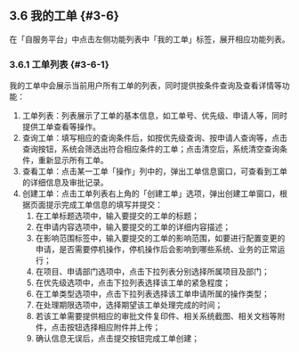 ## 3.6 我的工单 {#3-6}

在「自服务平台」中点击左侧功能列表中「我的工单」标签，展开相应功能列表。

### 3.6.1 工单列表 {#3-6-1}

我的工单中会展示当前用户所有工单的列表，同时提供按条件查询及查看详情等功能：

1.  工单列表：列表展示了工单的基本信息，如工单号、优先级、申请人等，同时提供工单查看等操作。
2.  查询工单：填写相应的查询条件后，如按优先级查询、按申请人查询等，点击查询按钮，系统会筛选出符合相应条件的工单；点击清空后，系统清空查询条件，重新显示所有工单。
3.  查看工单：点击某一工单「操作」列中的，弹出工单信息窗口，可查看到工单的详细信息及审批记录。
4.  创建工单：点击工单列表右上角的「创建工单」选项，弹出创建工单窗口，根据页面提示完成工单信息的填写并提交：
    1.  在工单标题选项中，输入要提交的工单的标题；
    2.  在申请内容选项中，输入要提交的工单的详细内容描述；
    3.  在影响范围标签中，输入要提交的工单的影响范围，如要进行配置变更的申请，是否需要停机操作，停机操作后会影响到哪些系统、业务的正常运行；
    4.  在项目、申请部门选项中，点击下拉列表分别选择所属项目及部门；
    5.  在优先级选项中，点击下拉列表选择该工单的紧急程度；
    6.  在工单类型选项中，点击下拉列表选择该工单申请所属的操作类型；
    7.  在处理期限选项中，选择期望该工单处理完成的时间；
    8.  若该工单需要提供相应的审批文件复印件、相关系统截图、相关文档等附件，点击按钮选择相应附件并上传；
    9.  确认信息无误后，点击提交按钮完成工单创建；